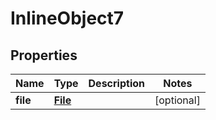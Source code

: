 

# InlineObject7

## Properties

Name | Type | Description | Notes
------------ | ------------- | ------------- | -------------
**file** | [**File**](File.md) |  |  [optional]




